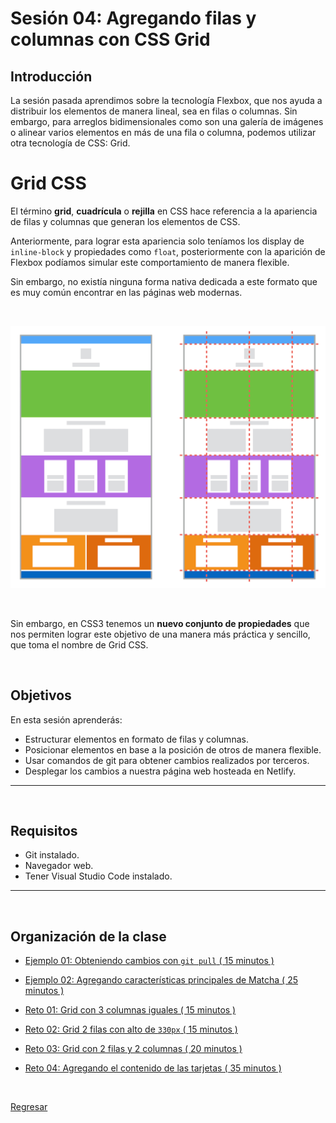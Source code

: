 # Sesión 04: Agregando filas y columnas con CSS Grid

## Introducción
La sesión pasada aprendimos sobre la tecnología Flexbox, que nos ayuda a distribuir los elementos de manera lineal, sea en filas o columnas. Sin embargo, para arreglos bidimensionales como son una galería de imágenes o alinear varios elementos en más de una fila o columna, podemos utilizar otra tecnología de CSS: Grid.

# Grid CSS

El término **grid**, **cuadrícula** o **rejilla** en CSS hace referencia a la apariencia de filas y columnas que generan los elementos de CSS.

Anteriormente, para lograr esta apariencia solo teníamos los display de `inline-block` y propiedades como `float`, posteriormente con la aparición de Flexbox podíamos simular este comportamiento de manera flexible.

Sin embargo, no existía ninguna forma nativa dedicada a este formato que es muy común encontrar en las páginas web modernas.

<br/>

![](./assets/s4.png)

<br/>

Sin embargo, en CSS3 tenemos un **nuevo conjunto de propiedades** que nos permiten lograr este objetivo de una manera más práctica y sencillo, que toma el nombre de Grid CSS.

<br/>

## Objetivos

En esta sesión aprenderás:

- Estructurar elementos en formato de filas y columnas.
- Posicionar elementos en base a la posición de otros de manera flexible.
- Usar comandos de git para obtener cambios realizados por terceros.
- Desplegar los cambios a nuestra página web hosteada en Netlify.
---
<br/>

## Requisitos

- Git instalado.
- Navegador web.
- Tener Visual Studio Code instalado.

---
<br/>

## Organización de la clase

- [Ejemplo 01: Obteniendo cambios con `git pull` ( 15 minutos ) ](./Ejemplo-01/README.md)

- [Ejemplo  02: Agregando características principales de Matcha ( 25 minutos ) ](./reto-01/README.md)

- [Reto  01: Grid con 3 columnas iguales ( 15 minutos ) ](./Ejemplo-02/README.md)

- [Reto  02: Grid 2 filas con alto de `330px` ( 15 minutos ) ](./reto-02/README.md)

- [Reto  03: Grid con 2 filas y 2 columnas ( 20 minutos ) ](./Ejemplo-03/README.md)

- [Reto  04: Agregando el contenido de las tarjetas ( 35 minutos ) ](./reto-04/README.md)

<br/>

[Regresar](../README.md)